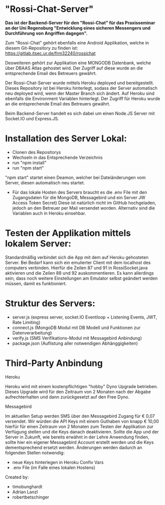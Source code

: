 # "Rossi-Chat-Server" 

**Das ist der Backend-Server für den "Rossi-Chat" für das Praxisseminar an der Uni Regensburg  "Entwicklung eines sicheren Messengers und Durchführung von Angriffen dagegen".**

Zum "Rossi-Chat" gehört ebenfalls eine Android Applikation, welche in diesem Git-Repository zu finden ist: https://gitlab.itsec.ur.de/frm32240/rossichat




Desweiteren gehört zur Applikation eine MONGODB Datenbank, welche über DBAAS Atlas gehostet wird. Der Zugriff auf diese wurde an die entsprechende Email des Betreuers gewährt.

Der Rossi-Chat-Server wurde mittels Heroku deployed und bereitgestellt. Dieses Repository ist bei Heroku hinterlegt, sodass der Server automatisch neu deployed wird, wenn der Master Branch sich ändert. Auf Heroku sind ebenfalls die Environment Variablen hinterlegt. Der Zugriff für Heroku wurde an die entsprechende Email des Betreuers gewährt.

Beim Backend-Server handelt es sich dabei um einen Node.JS Server mit Socket.IO und Express.JS.

# Installation des Server Lokal:

* Clonen des Repositorys
* Wechseln in das Entsprechende Verzeichnis
* run "npm install"
* run "npm start" 

"npm start" startet einen Deamon, welcher bei Dateiänderungen vom Server, diesen automatisch neu startet. 

* Für das lokale Hosten des Servers braucht es die .env File mit den Zugangsdaten für die MongoDB, Messagebird und ein Server JW Access Token Secret) Diese ist natürlich nicht im GitHub hochgeladen, jedoch an den Betreuer per Mail versendet worden. Alternativ sind die Variablen auch in Heroku einsehbar.

# Testen der Applikation mittels lokalem Server:

Standardmäßig verbindet sich die App mit dem auf Heroku gehosteten Server. Bei Bedarf kann sich ein emulierter Client mit dem localhost des computers verbinden. Hierfür die Zeilen 87 und 91 in RossiSocket.java aktivieren und die Zeilen 88 und 92 auskommentieren. Es kann allerdings sein, dass noch weitere Einstellungen am Emulator selbst geändert werden müssen, damit es funktioniert.

# Struktur des Servers:

* server.js (express server, socket.IO Eventloop + Listening Events, JWT, Rate Limiting)
* connect.js (MongoDB Modul mit DB Modell und Funktionen zur Datenverarbeitung)
* verify.js (SMS Verifikations-Modul mit Messagebird Anbindung)
* package.json (Auflistung aller notwendigen Abhänggigkeiten)

# Third-Party Anbindung
Heroku

Heroku wird mit einem kostenpflichtigen "hobby" Dyno Upgrade betrieben. Dieses Upgrade wird für den Zeitraum von 2 Monaten nach der Abgabe aufrechterhalten und dann zurückgesetzt auf den Free Dyno.

Messagebird

Im aktuellen Setup werden SMS über den Messagebird Zugang für € 0,07 versendet. 
Wir würden die API Keys mit einem Guthaben von knapp € 10,00 hierfür für einen Zeitraum von 2 Monaten zum Testen der Applikation zur Verfügung stellen und die Keys danach deaktivieren.
Sollte die App und der Server in Zukunft, wie bereits erwähnt in der Lehre Anwendung finden, sollte hier ein eigener Messagebird Account erstellt werden und die Keys dementsprechend ersetzt werden.
Änderungen werden dadurch an folgenden Stellen notwendig:
- neue Keys hinterlegen in Heroku Confiv Vars
- .env File (im Falle eines lokalen Hostens)



Created by:
 - timobunghardt
 - Adrian Lanzl 
 - robertbetschinger
